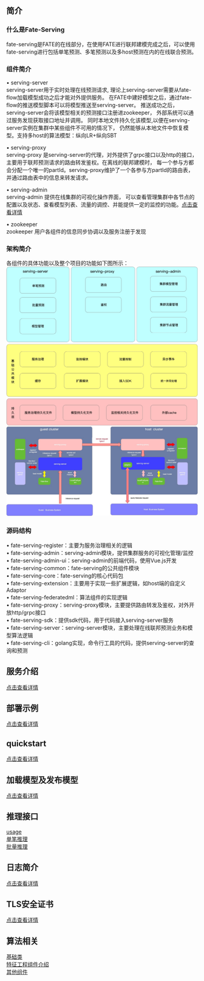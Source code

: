 ## 简介
### 什么是Fate-Serving
fate-serving是FATE的在线部分，在使用FATE进行联邦建模完成之后，可以使用fate-serving进行包括单笔预测、多笔预测以及多host预测在内的在线联合预测。

### 组件简介
•	serving-server  
serving-server用于实时处理在线预测请求, 理论上serving-server需要从fate-flow加载模型成功之后才能对外提供服务。 在FATE中建好模型之后，通过fate-flow的推送模型脚本可以将模型推送至serving-server。 推送成功之后，serving-server会将该模型相关的预测接口注册进zookeeper， 外部系统可以通过服务发现获取接口地址并调用。 同时本地文件持久化该模型,以便在serving-server实例在集群中某些组件不可用的情况下， 仍然能够从本地文件中恢复模型。支持多host的算法模型：纵向LR+纵向SBT

•	serving-proxy  
serving-proxy 是serving-server的代理，对外提供了grpc接口以及http的接口， 主要用于联邦预测请求的路由转发鉴权。在离线的联邦建模时， 每一个参与方都会分配一个唯一的partId。serving-proxy维护了一个各参与方partId的路由表， 并通过路由表中的信息来转发请求。

•	serving-admin  
serving-admin 提供在线集群的可视化操作界面， 可以查看管理集群中各节点的配置以及状态、查看模型列表、流量的调控、并能提供一定的监控的功能。[点击查看详情](./example/admin.md)    

•	zookeeper  
zookeeper 用户各组件的信息同步协调以及服务注册于发现

### 架构简介  
各组件的具体功能以及整个项目的功能如下图所示：  
![架构1](img\Structure1.jpg)  
![架构2](img\Structure2.jpg) 

### 源码结构
•	fate-serving-register：主要为服务治理相关的逻辑  
•	fate-serving-admin：serving-admin模块，提供集群服务的可视化管理/监控  
•	fate-serving-admin-ui：serving-admin的前端代码，使用Vue.js开发  
•	fate-serving-common：fate-serving的公共组件模块  
•	fate-serving-core：fate-serving的核心代码包  
•	fate-serving-extension：主要用于实现一些扩展逻辑，如host端的自定义Adaptor  
•	fate-serving-federatedml：算法组件的实现逻辑  
•	fate-serving-proxy：serving-proxy模块，主要提供路由转发及鉴权，对外开放http/grpc接口  
•	fate-serving-sdk：提供sdk代码，用于代码接入serving-server服务  
•	fate-serving-server：serving-server模块，主要处理在线联邦预测业务和模型算法逻辑  
•	fate-serving-cli：golang实现，命令行工具的代码，提供serving-server的查询和预测  

## 服务介绍
[点击查看详情](./service/service.md)

## 部署示例
[点击查看详情](./example/deploy.md)
 
## quickstart
[点击查看详情](./quickstart/quickstart.md)

## 加载模型及发布模型
[点击查看详情](./model/load.md)

## 推理接口
[usage](./inference/usage.md)   
[单笔推理](./inference/single.md)   
[批量推理](./inference/batch.md)    

## 日志简介
[点击查看详情](./log/log.md)

## TLS安全证书
[点击查看详情](config/security.md)

## 算法相关
[基础类](./algo/base.md)   
[特征工程组件介绍](./algo/feature.md)   
[其他组件](./algo/components.md)    

